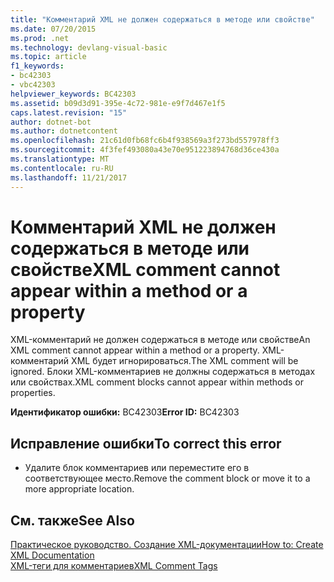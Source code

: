 ```yaml
---
title: "Комментарий XML не должен содержаться в методе или свойстве"
ms.date: 07/20/2015
ms.prod: .net
ms.technology: devlang-visual-basic
ms.topic: article
f1_keywords:
- bc42303
- vbc42303
helpviewer_keywords: BC42303
ms.assetid: b09d3d91-395e-4c72-981e-e9f7d467e1f5
caps.latest.revision: "15"
author: dotnet-bot
ms.author: dotnetcontent
ms.openlocfilehash: 21c61d0fb68fc6b4f938569a3f273bd557978ff3
ms.sourcegitcommit: 4f3fef493080a43e70e951223894768d36ce430a
ms.translationtype: MT
ms.contentlocale: ru-RU
ms.lasthandoff: 11/21/2017
---
```

# <a name="xml-comment-cannot-appear-within-a-method-or-a-property"></a><span data-ttu-id="598a5-102">Комментарий XML не должен содержаться в методе или свойстве</span><span class="sxs-lookup"><span data-stu-id="598a5-102">XML comment cannot appear within a method or a property</span></span>
<span data-ttu-id="598a5-103">XML-комментарий не должен содержаться в методе или свойстве</span><span class="sxs-lookup"><span data-stu-id="598a5-103">An XML comment cannot appear within a method or a property.</span></span> <span data-ttu-id="598a5-104">XML-комментарий XML будет игнорироваться.</span><span class="sxs-lookup"><span data-stu-id="598a5-104">The XML comment will be ignored.</span></span> <span data-ttu-id="598a5-105">Блоки XML-комментариев не должны содержаться в методах или свойствах.</span><span class="sxs-lookup"><span data-stu-id="598a5-105">XML comment blocks cannot appear within methods or properties.</span></span>  
  
 <span data-ttu-id="598a5-106">**Идентификатор ошибки:** BC42303</span><span class="sxs-lookup"><span data-stu-id="598a5-106">**Error ID:** BC42303</span></span>  
  
## <a name="to-correct-this-error"></a><span data-ttu-id="598a5-107">Исправление ошибки</span><span class="sxs-lookup"><span data-stu-id="598a5-107">To correct this error</span></span>  
  
-   <span data-ttu-id="598a5-108">Удалите блок комментариев или переместите его в соответствующее место.</span><span class="sxs-lookup"><span data-stu-id="598a5-108">Remove the comment block or move it to a more appropriate location.</span></span>  
  
## <a name="see-also"></a><span data-ttu-id="598a5-109">См. также</span><span class="sxs-lookup"><span data-stu-id="598a5-109">See Also</span></span>  
 [<span data-ttu-id="598a5-110">Практическое руководство. Создание XML-документации</span><span class="sxs-lookup"><span data-stu-id="598a5-110">How to: Create XML Documentation</span></span>](../../visual-basic/programming-guide/program-structure/how-to-create-xml-documentation.md)  
 [<span data-ttu-id="598a5-111">XML-теги для комментариев</span><span class="sxs-lookup"><span data-stu-id="598a5-111">XML Comment Tags</span></span>](../../visual-basic/language-reference/xmldoc/recommended-xml-tags-for-documentation-comments.md)
